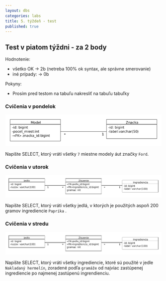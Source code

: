 ```yaml
---
layout: dbs
categories: labs
title: 5. týždeň - test
published: true
---
```


## Test v piatom týždni - za 2 body

Hodnotenie:

* všetko OK &rarr; 2b (netreba 100% ok syntax, ale správne smerovanie)
* iné prípady: &rarr; 0b

Pokyny:

* Prosím pred testom na tabuľu nakresliť na tabuľu tabuľky

### Cvičenia v pondelok

![rel.model auta](/labs/files/lab05/test-auta.png "auta")

Napíšte SELECT, ktorý vráti všetky `7` miestne modely áut značky `Ford`.

### Cvičenia v utorok

![rel.model jedla](/labs/files/lab05/test-jedla.png "jedla")

Napíšte SELECT, ktorý vráti všetky jedlá, v ktorých je použitých aspoň 200 gramov ingrediencie `Paprika` .

### Cvičenia v stredu

![rel.model jedla](/labs/files/lab05/test-jedla.png "jedla")

Napíšte SELECT, ktorý vráti všetky ingrediencie, ktoré sú použité v jedle `Nakladaný hermelín`, zoradené podľa `gramáže` od najviac zastúpenej ingrediencie po najmenej zastúpenú ingrendienciu.
